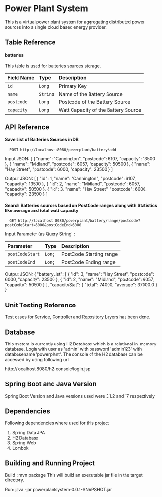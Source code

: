 
# Power Plant System

This is a virtual power plant system for aggregating distributed power sources into
a single cloud based energy provider.
## Table Reference
#### batteries
This table is used for batteries sources storage.


| Field Name     | Type     | Description                         |
|:---------------|:---------|:------------------------------------|
| `id`           | `Long`   | Primary Key                         |
| `name`         | `String` | Name of the Battery Source          |
| `postcode`     | `Long`   | Postcode of the Battery Source      |
| `capacity`     | `Long`   | Watt Capacity of the Battery Source |

## API Reference

#### Save List of Batteries Sources in DB

```http
  POST http://localhost:8080/powerplant/battery/add                           
```
Input JSON:
[
{
"name": "Cannington",
"postcode": 6107,
"capacity": 13500
},
{
"name": "Midland",
"postcode": 6057,
"capacity": 50500
},
{
"name": "Hay Street",
"postcode": 6000,
"capacity": 23500
}
]

Output JSON:
[
{
"id": 1,
"name": "Cannington",
"postcode": 6107,
"capacity": 13500
},
{
"id": 2,
"name": "Midland",
"postcode": 6057,
"capacity": 50500
},
{
"id": 3,
"name": "Hay Street",
"postcode": 6000,
"capacity": 23500
}
]

#### Search Batteries sources based on PostCode ranges along with Statistics like average and total watt capacity

```http
  GET http://localhost:8080/powerplant/battery/range/postcode?postCodeStart=6000&postCodeEnd=6000
```
Input Parameter (as Query String)
:

| Parameter       | Type   | Description             |
|:----------------|:-------|:------------------------|
| `postCodeStart` | `Long` | PostCode Starting range |
| `postCodeEnd`   | `Long` | PostCode Ending range   |

Output JSON:
{
"batteryList": [
{
"id": 3,
"name": "Hay Street",
"postcode": 6000,
"capacity": 23500
},
{
"id": 2,
"name": "Midland",
"postcode": 6057,
"capacity": 50500
}
],
"capacityStat": {
"total": 74000,
"average": 37000.0
}
}

## Unit Testing Reference

Test cases for Service, Controller and Repository Layers has been done.

## Database

This system is currently using H2 Database which is a relational in-memory database. Login with user as 'admin' with password 'admin123' with databasename 'powerplant'. The console of the H2 database can be accessed by using following url

http://localhost:8080/h2-console/login.jsp

## Spring Boot and Java Version

Spring Boot Version and Java versions used were 3.1.2 and 17 respectively
## Dependencies

Following dependencies where used for this project

1. Spring Data JPA
2. H2 Database
3. Spring Web
4. Lombok


## Building and Running Project

Build : mvn package
This will build an executable jar file in the target directory.

Run: java -jar powerplantsystem-0.0.1-SNAPSHOT.jar